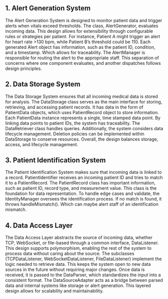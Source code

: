 ## 1. Alert Generation System

The Alert Generation System is designed to monitor patient data and trigger alerts when vitals exceed thresholds. 
The class, AlertGenerator, evaluates incoming data. This design allows for extensibility through configurable rules or strategies per patient.
For instance, Patient A might trigger an alert for heart rate >130 bpm, while Patient B’s threshold could be 110.
Each generated Alert object has information, such as the patient ID, condition, and a timestamp. Which allows for traceability.
The AlertManager is responsible for routing the alert to the appropriate staff. This separation of concerns where one component evaluates, and another dispatches follows design principles.

## 2. Data Storage System
The Data Storage System ensures that all incoming medical data is stored for analysis. The DataStorage class serves as the main interface for storing, retrieving, and accessing patient records. 
It has data in the form of PatientData objects, which uses PatientRecord object to store information.
Each PatientData instance represents a single, time stamped data point. By linking data points to patient IDs, the system has traceability.
The DataRetriever class handles queries.
Additionally, the system considers data lifecycle management. Deletion policies can be implemented within DataStorage to conserve resources.
Overall, the design balances storage, access, and lifecycle management.

## 3. Patient Identification System
The Patient Identification System makes sure that incoming data is linked to a record. PatientIdentifier receives an incoming patient ID and tries to match it to a PatientRecord.
The PatientRecord class has important information, such as patient ID, record type, and measurement value. This class is the foundation for data representation.
To handle edge cases and validate, the IdentityManager oversees the identification process. If no match is found, it throws handleMismatch(). Which can maybe alert staff of an identification mismatch.

## 4. Data Access Layer
The Data Access Layer abstracts the source of incoming data, whether TCP, WebSocket, or file-based through a common interface, DataListener. This design supports polymorphism, enabling the rest of the system to process data without caring about the source.
The subclasses (TCPDataListener, WebSocketDataListener, FileDataListener) implement the logic needed to retrieve data. This keeps the system open to new data sources in the future without requiring major changes.
Once data is received, it is passed to the DataParser, which standardizes the input into a consistent format. The DataSourceAdapter acts as a bridge between parsed data and internal systems like storage or alert generation.
This layered design allows for scalability and maintainability.